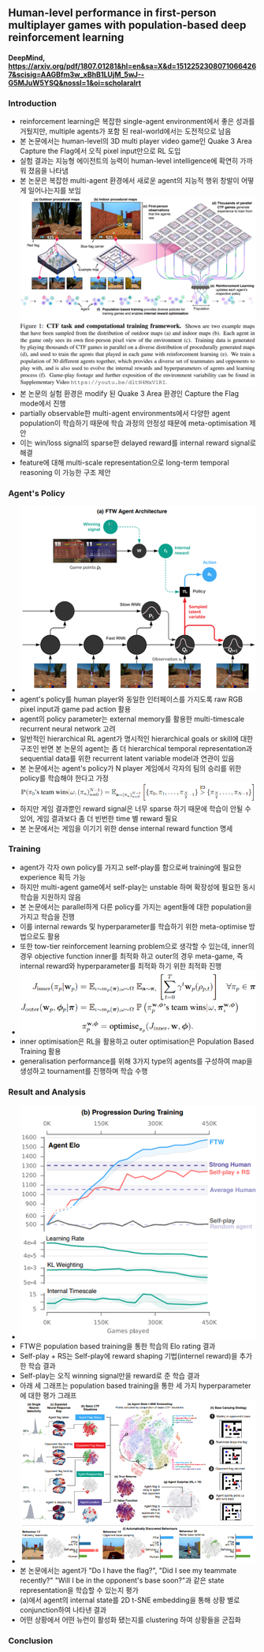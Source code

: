 ## Human-level performance in first-person multiplayer games with population-based deep reinforcement learning

#### DeepMind, https://arxiv.org/pdf/1807.01281&hl=en&sa=X&d=15122523080710664267&scisig=AAGBfm3w_xBhB1LUjM_5wJ--G5MJuW5YSQ&nossl=1&oi=scholaralrt

### Introduction
- reinforcement learning은 복잡한 single-agent environment에서 좋은 성과를 거뒀지만, multiple agents가 포함 된 real-world에서는 도전적으로 남음
- 본 논문에서는 human-level의 3D multi player video game인 Quake 3 Area Capture the Flag에서 오직 pixel input만으로 RL 도입
- 실험 결과는 지능형 에이전트의 능력이 human-level intelligence에 확연히 가까워 졌음을 나타냄
- 본 논문은 복잡한 multi-agent 환경에서 새로운 agent의 지능적 행위 창발이 어떻게 일어나는지를 보임
![CTF task and computational training framework](paper_images/CTF_image1.PNG)
- 본 논문의 실험 환경은 modify 된 Quake 3 Area 환경인 Capture the Flag mode에서 진행
- partially observable한 multi-agent environments에서 다양한 agent population이 학습하기 때문에 학습 과정의 안정성 때문에 meta-optimisation 제안
- 이는 win/loss signal의 sparse한 delayed reward를 internal reward signal로 해결
- feature에 대해 multi-scale representation으로 long-term temporal reasoning 이 가능한 구조 제안

### Agent's Policy
- ![objective function of inner and outer](paper_images/CTF_image4.PNG)
- agent's policy를 human player와 동일한 인터페이스를 가지도록 raw RGB pixel input과 game pad action 활용
- agent의 policy parameter는 external memory를 활용한 multi-timescale recurrent neural network 고려
- 일반적인 hierarchical RL agent가 명시적인 hierarchical goals or skill에 대한 구조인 반면 본 논문의 agent는 좀 더 hierarchical temporal representation과 sequential data를 위한 recurrent latent variable model과 연관이 있음
- 본 논문에서는 agent's policy가 N player 게임에서 각자의 팀의 승리를 위한 policy를 학습해야 한다고 가정
![policy of maximise team rewards](paper_images/CTF_image2.PNG)
- 하지만 게임 결과뿐인 reward signal은 너무 sparse 하기 때문에 학습이 안될 수 있어, 게임 결과보다 좀 더 빈번한 time 별 reward 필요
- 본 논문에서는 게임을 이기기 위한 dense internal reward function 명세

### Training
- agent가 각자 own policy를 가지고 self-play를 함으로써 training에 필요한 experience 획득 가능
- 하지만 multi-agent game에서 self-play는 unstable 하며 확장성에 필요한 동시 학습을 지원하지 않음
- 본 논문에서는 parallel하게 다른 policy를 가지는 agent들에 대한 population을 가지고 학습을 진행
- 이를 internal rewards 및 hyperparameter를 학습하기 위한 meta-optimise 방법으로도 활용
- 또한 tow-tier reinforcement learning problem으로 생각할 수 있는데, inner의 경우 objective function inner를 최적화 하고 outer의 경우 meta-game, 즉 internal reward와 hyperparameter를 최적화 하기 위한 최적화 진행
- ![objective function of inner and outer](paper_images/CTF_image3.PNG)
- inner optimisation은 RL을 활용하고 outer optimisation은 Population Based Training 활용
- generalisation performance를 위해 3가지 type의 agents를 구성하여 map을 생성하고 tournament를 진행하며 학습 수행 
  
### Result and Analysis
- ![Progression During Training](paper_images/CTF_image6.PNG)
- FTW은 population based training을 통한 학습의 Elo rating 결과
- Self-play + RS는 Self-play에 reward shaping 기법(internel reward)을 추가한 학습 결과
- Self-play는 오직 winning signal만을 reward로 준 학습 결과
- 아래 세 그래프는 population based training을 통한 세 가지 hyperparameter에 대한 평가 그래프
- ![Knowledge representation and behavioural analysis](paper_images/CTF_image7.PNG)
- 본 논문에서는 agent가 "Do I have the flag?", "Did I see my teammate recently?" "Will I be in the opponent's base soon?"과 같은 state representation을 학습할 수 있는지 평가
-  (a)에서 agent의 internal state를 2D t-SNE embedding을 통해 상황 별로 conjunction하여 나타낸 결과
-  어떤 상황에서 어떤 뉴런이 활성화 됐는지를 clustering 하여 상황들을 군집화
  
### Conclusion
